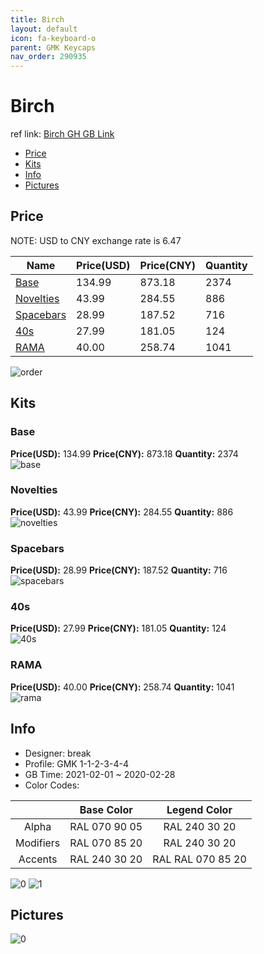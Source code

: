 ```yaml
---
title: Birch 
layout: default
icon: fa-keyboard-o
parent: GMK Keycaps
nav_order: 290935
---
```


# Birch 

ref link: [Birch GH GB Link](https://geekhack.org/index.php?topic=110992.0)

* [Price](#price)
* [Kits](#kits)
* [Info](#info)
* [Pictures](#pictures)

## Price

NOTE: USD to CNY exchange rate is 6.47

| Name          | Price(USD)   |  Price(CNY) | Quantity |
| ------------- | ------------ |  ---------- | -------- |
|[Base](#base)|134.99|873.18|2374|
|[Novelties](#novelties)|43.99|284.55|886|
|[Spacebars](#spacebars)|28.99|187.52|716|
|[40s](#40s)|27.99|181.05|124|
|[RAMA](#rama)|40.00|258.74|1041|

<img src="{{ 'assets/images/gmk-keycaps/Birch/order.png' | relative_url }}" alt="order" class="image featured">

## Kits
### Base  
**Price(USD):** 134.99	**Price(CNY):** 873.18	**Quantity:** 2374  
<img src="{{ 'assets/images/gmk-keycaps/Birch/kits_pics/base.jpg' | relative_url }}" alt="base" class="image featured">

### Novelties  
**Price(USD):** 43.99	**Price(CNY):** 284.55	**Quantity:** 886  
<img src="{{ 'assets/images/gmk-keycaps/Birch/kits_pics/novelties.png' | relative_url }}" alt="novelties" class="image featured">

### Spacebars  
**Price(USD):** 28.99	**Price(CNY):** 187.52	**Quantity:** 716  
<img src="{{ 'assets/images/gmk-keycaps/Birch/kits_pics/spacebars.png' | relative_url }}" alt="spacebars" class="image featured">

### 40s  
**Price(USD):** 27.99	**Price(CNY):** 181.05	**Quantity:** 124  
<img src="{{ 'assets/images/gmk-keycaps/Birch/kits_pics/40s.png' | relative_url }}" alt="40s" class="image featured">

### RAMA  
**Price(USD):** 40.00	**Price(CNY):** 258.74	**Quantity:** 1041  
<img src="{{ 'assets/images/gmk-keycaps/Birch/kits_pics/rama.jpg' | relative_url }}" alt="rama" class="image featured">

## Info
* Designer: break  
* Profile: GMK 1-1-2-3-4-4  
* GB Time: 2021-02-01 ~ 2020-02-28  
* Color Codes:  

| |Base Color     | Legend Color
| :-------------: | :-------------: | :------------:
|Alpha|RAL 070 90 05|RAL 240 30 20
|Modifiers|RAL 070 85 20|RAL 240 30 20
|Accents|RAL 240 30 20|RAL RAL 070 85 20

<img src="{{ 'assets/images/gmk-keycaps/Birch/0.png' | relative_url }}" alt="0" class="image featured">
<img src="{{ 'assets/images/gmk-keycaps/Birch/1.png' | relative_url }}" alt="1" class="image featured">

## Pictures  
<img src="{{ 'assets/images/gmk-keycaps/Birch/rendering_pics/0.jpg' | relative_url }}" alt="0" class="image featured">
